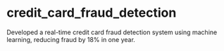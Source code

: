 # credit_card_fraud_detection
Developed a real-time credit card fraud detection system using machine learning, reducing fraud by 18% in one year.
